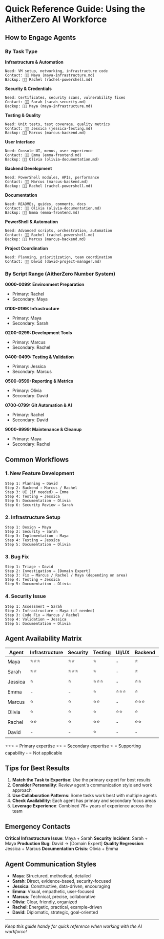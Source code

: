 # Quick Reference Guide: Using the AitherZero AI Workforce

## How to Engage Agents

### By Task Type

**Infrastructure & Automation**
```
Need: VM setup, networking, infrastructure code
Contact: 👩‍💻 Maya (maya-infrastructure.md)
Backup: 👩‍💻 Rachel (rachel-powershell.md)
```

**Security & Credentials**
```
Need: Certificates, security scans, vulnerability fixes
Contact: 👩‍💻 Sarah (sarah-security.md)
Backup: 👩‍💻 Maya (maya-infrastructure.md)
```

**Testing & Quality**
```
Need: Unit tests, test coverage, quality metrics
Contact: 👩‍💻 Jessica (jessica-testing.md)
Backup: 👨‍💻 Marcus (marcus-backend.md)
```

**User Interface**
```
Need: Console UI, menus, user experience
Contact: 👩‍💻 Emma (emma-frontend.md)
Backup: 👩‍💻 Olivia (olivia-documentation.md)
```

**Backend Development**
```
Need: PowerShell modules, APIs, performance
Contact: 👨‍💻 Marcus (marcus-backend.md)
Backup: 👩‍💻 Rachel (rachel-powershell.md)
```

**Documentation**
```
Need: READMEs, guides, comments, docs
Contact: 👩‍💻 Olivia (olivia-documentation.md)
Backup: 👩‍💻 Emma (emma-frontend.md)
```

**PowerShell & Automation**
```
Need: Advanced scripts, orchestration, automation
Contact: 👩‍💻 Rachel (rachel-powershell.md)
Backup: 👨‍💻 Marcus (marcus-backend.md)
```

**Project Coordination**
```
Need: Planning, prioritization, team coordination
Contact: 👨‍💻 David (david-project-manager.md)
```

### By Script Range (AitherZero Number System)

**0000-0099: Environment Preparation**
- Primary: Rachel
- Secondary: Maya

**0100-0199: Infrastructure**
- Primary: Maya
- Secondary: Sarah

**0200-0299: Development Tools**
- Primary: Marcus
- Secondary: Rachel

**0400-0499: Testing & Validation**
- Primary: Jessica
- Secondary: Marcus

**0500-0599: Reporting & Metrics**
- Primary: Olivia
- Secondary: David

**0700-0799: Git Automation & AI**
- Primary: Rachel
- Secondary: David

**9000-9999: Maintenance & Cleanup**
- Primary: Maya
- Secondary: Rachel

## Common Workflows

### 1. New Feature Development
```
Step 1: Planning → David
Step 2: Backend → Marcus / Rachel
Step 3: UI (if needed) → Emma
Step 4: Testing → Jessica
Step 5: Documentation → Olivia
Step 6: Security Review → Sarah
```

### 2. Infrastructure Setup
```
Step 1: Design → Maya
Step 2: Security → Sarah
Step 3: Implementation → Maya
Step 4: Testing → Jessica
Step 5: Documentation → Olivia
```

### 3. Bug Fix
```
Step 1: Triage → David
Step 2: Investigation → [Domain Expert]
Step 3: Fix → Marcus / Rachel / Maya (depending on area)
Step 4: Testing → Jessica
Step 5: Documentation → Olivia
```

### 4. Security Issue
```
Step 1: Assessment → Sarah
Step 2: Infrastructure → Maya (if needed)
Step 3: Code Fix → Marcus / Rachel
Step 4: Validation → Jessica
Step 5: Documentation → Olivia
```

## Agent Availability Matrix

| Agent | Infrastructure | Security | Testing | UI/UX | Backend | Docs | Automation | PM |
|-------|---------------|----------|---------|-------|---------|------|------------|-----|
| Maya | ⭐⭐⭐ | ⭐⭐ | ⭐ | - | ⭐ | ⭐ | ⭐⭐ | - |
| Sarah | ⭐⭐ | ⭐⭐⭐ | ⭐ | - | ⭐ | ⭐ | ⭐ | - |
| Jessica | ⭐ | ⭐ | ⭐⭐⭐ | - | ⭐⭐ | ⭐ | ⭐ | - |
| Emma | - | - | ⭐ | ⭐⭐⭐ | ⭐ | ⭐⭐ | - | - |
| Marcus | ⭐ | ⭐ | ⭐⭐ | - | ⭐⭐⭐ | ⭐ | ⭐⭐ | - |
| Olivia | ⭐ | ⭐ | ⭐ | ⭐⭐ | ⭐ | ⭐⭐⭐ | ⭐ | ⭐ |
| Rachel | ⭐⭐ | ⭐ | ⭐⭐ | - | ⭐⭐ | ⭐ | ⭐⭐⭐ | ⭐ |
| David | - | - | ⭐ | - | - | ⭐⭐ | ⭐ | ⭐⭐⭐ |

⭐⭐⭐ = Primary expertise
⭐⭐ = Secondary expertise
⭐ = Supporting capability
\- = Not applicable

## Tips for Best Results

1. **Match the Task to Expertise**: Use the primary expert for best results
2. **Consider Personality**: Review agent's communication style and work approach
3. **Use Collaboration Patterns**: Some tasks work best with multiple agents
4. **Check Availability**: Each agent has primary and secondary focus areas
5. **Leverage Experience**: Combined 76+ years of experience across the team

## Emergency Contacts

**Critical Infrastructure Issue**: Maya + Sarah
**Security Incident**: Sarah + Maya
**Production Bug**: David → [Domain Expert]
**Quality Regression**: Jessica + Marcus
**Documentation Crisis**: Olivia + Emma

## Agent Communication Styles

- **Maya**: Structured, methodical, detailed
- **Sarah**: Direct, evidence-based, security-focused
- **Jessica**: Constructive, data-driven, encouraging
- **Emma**: Visual, empathetic, user-focused
- **Marcus**: Technical, precise, collaborative
- **Olivia**: Clear, friendly, organized
- **Rachel**: Energetic, practical, example-driven
- **David**: Diplomatic, strategic, goal-oriented

---

*Keep this guide handy for quick reference when working with the AI workforce!*
